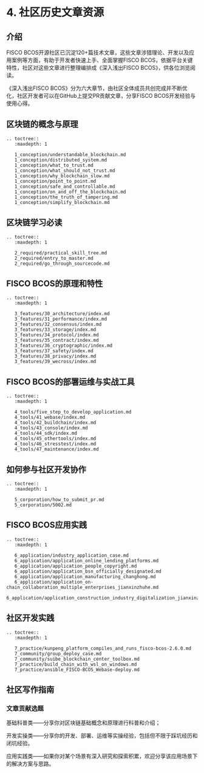 # 4. 社区历史文章资源

## 介绍

FISCO BCOS开源社区已沉淀120+篇技术文章，这些文章涉猎理论、开发以及应用案例等方面，有助于开发者快速上手、全面掌握FISCO BCOS，依据平台关键特性，社区对这些文章进行整理编排成《深入浅出FISCO BCOS》，供各位浏览阅读。

《深入浅出FISCO BCOS》分为六大章节，由社区全体成员共创完成并不断优化，社区开发者可以在GitHub上提交PR贡献文章，分享FISCO BCOS开发经验与使用心得。

## 区块链的概念与原理

```eval_rst
.. toctree::
   :maxdepth: 1

   1_conception/understandable_blockchain.md
   1_conception/distributed_system.md
   1_conception/what_to_trust.md
   1_conception/what_should_not_trust.md
   1_conception/why_blockchain_slow.md
   1_conception/point_to_point.md
   1_conception/safe_and_controllable.md
   1_conception/on_and_off_the_blockchain.md
   1_conception/the_truth_of_tampering.md
   1_conception/simplify_blockchain.md
```

## 区块链学习必读

```eval_rst
.. toctree::
   :maxdepth: 1

   2_required/practical_skill_tree.md
   2_required/entry_to_master.md
   2_required/go_through_sourcecode.md
```

## FISCO BCOS的原理和特性

```eval_rst
.. toctree::
   :maxdepth: 1

   3_features/30_architecture/index.md
   3_features/31_performance/index.md
   3_features/32_consensus/index.md
   3_features/33_storage/index.md
   3_features/34_protocol/index.md
   3_features/35_contract/index.md
   3_features/36_cryptographic/index.md
   3_features/37_safety/index.md
   3_features/38_privacy/index.md
   3_features/39_wecross/index.md
```


## FISCO BCOS的部署运维与实战工具

```eval_rst
.. toctree::
   :maxdepth: 1

   4_tools/five_step_to_develop_application.md
   4_tools/41_webase/index.md
   4_tools/42_buildchain/index.md
   4_tools/43_console/index.md
   4_tools/44_sdk/index.md
   4_tools/45_othertools/index.md
   4_tools/46_stresstest/index.md
   4_tools/47_maintenance/index.md
```

## 如何参与社区开发协作

```eval_rst
.. toctree::
   :maxdepth: 1

   5_corporation/how_to_submit_pr.md
   5_corporation/5002.md
```

## FISCO BCOS应用实践

```eval_rst
.. toctree::
   :maxdepth: 1

   6_application/industry_application_case.md
   6_application/application_online_lending_platforms.md
   6_application/application_people_copyright.md
   6_application/application_bsn_officially_designated.md
   6_application/application_manufacturing_changhong.md
   6_application/application_on-chain_collaboration_multiple_enterprises_jianxinzhuhe.md
   6_application/application_construction_industry_digitalization_jianxinzhuhe.md
```
## 社区开发实践

```eval_rst
.. toctree::
   :maxdepth: 1

   7_practice/kunpeng_platform_compiles_and_runs_fisco-bcos-2.6.0.md
   7_community/group_deploy_case.md
   7_community/suibe_blockchain_center_toolbox.md
   7_practice/build_chain_with_wsl_on_windows.md
   7_practice/ansible_FISCO-BCOS_Webase-deploy.md
```

## 社区写作指南

### 文章贡献选题

基础科普类——分享你对区块链基础概念和原理进行科普和介绍；

开发实操类——分享你的开发、部署、运维等实操经验，包括但不限于踩坑经历和闭坑经验。

应用实践类——如果你对某个场景有深入研究和探索积累，欢迎分享该应用场景下的解决方案与思路。


